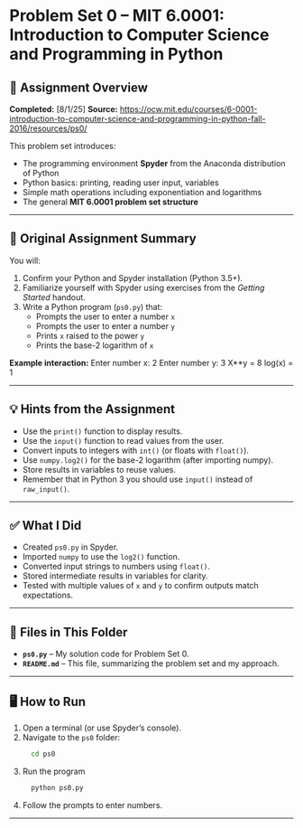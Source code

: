 # Problem Set 0 – MIT 6.0001: Introduction to Computer Science and Programming in Python 

## 📄 Assignment Overview
**Completed:** [8/1/25]
**Source:** https://ocw.mit.edu/courses/6-0001-introduction-to-computer-science-and-programming-in-python-fall-2016/resources/ps0/

This problem set introduces:
- The programming environment **Spyder** from the Anaconda distribution of Python
- Python basics: printing, reading user input, variables
- Simple math operations including exponentiation and logarithms
- The general **MIT 6.0001 problem set structure**

---

## 📝 Original Assignment Summary

You will:
1. Confirm your Python and Spyder installation (Python 3.5+).
2. Familiarize yourself with Spyder using exercises from the *Getting Started* handout.
3. Write a Python program (`ps0.py`) that:
   - Prompts the user to enter a number `x`
   - Prompts the user to enter a number `y`
   - Prints `x` raised to the power `y`
   - Prints the base-2 logarithm of `x`

**Example interaction:**
  Enter number x: 2
  Enter number y: 3
  X**y = 8
  log(x) = 1
  
---

## 💡 Hints from the Assignment
- Use the `print()` function to display results.
- Use the `input()` function to read values from the user.
- Convert inputs to integers with `int()` (or floats with `float()`).
- Use `numpy.log2()` for the base-2 logarithm (after importing numpy).
- Store results in variables to reuse values.
- Remember that in Python 3 you should use `input()` instead of `raw_input()`.

---

## ✅ What I Did
- Created `ps0.py` in Spyder.
- Imported `numpy` to use the `log2()` function.
- Converted input strings to numbers using `float()`.
- Stored intermediate results in variables for clarity.
- Tested with multiple values of `x` and `y` to confirm outputs match expectations.

---

## 📂 Files in This Folder
- **`ps0.py`** – My solution code for Problem Set 0.
- **`README.md`** – This file, summarizing the problem set and my approach.

---

## 🖥️ How to Run
1. Open a terminal (or use Spyder’s console).
2. Navigate to the `ps0` folder:
   ```bash
     cd ps0
3. Run the program
   ```bash
     python ps0.py
4. Follow the prompts to enter numbers.


---


   
